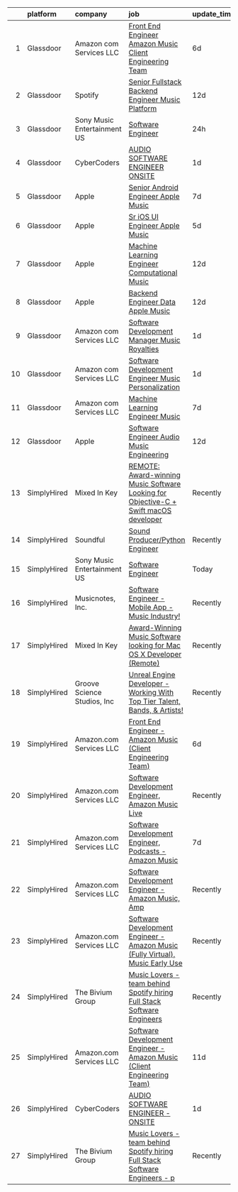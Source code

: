 

|    | platform    | company                     | job                                                                                                                                                                                                                                                                                                                                                                                                                                                                                                                                                                                                                                                                                                                                                                                                                                                                                                                                                                                                                                                                                                                                                                                                                                                                                                                                                                             | update_time   | location                  |
|---:|:------------|:----------------------------|:--------------------------------------------------------------------------------------------------------------------------------------------------------------------------------------------------------------------------------------------------------------------------------------------------------------------------------------------------------------------------------------------------------------------------------------------------------------------------------------------------------------------------------------------------------------------------------------------------------------------------------------------------------------------------------------------------------------------------------------------------------------------------------------------------------------------------------------------------------------------------------------------------------------------------------------------------------------------------------------------------------------------------------------------------------------------------------------------------------------------------------------------------------------------------------------------------------------------------------------------------------------------------------------------------------------------------------------------------------------------------------|:--------------|:--------------------------|
|  1 | Glassdoor   | Amazon com Services LLC     | [Front End Engineer   Amazon Music  Client Engineering Team ](https://www.glassdoor.com/partner/jobListing.htm?pos=106&ao=1136043&s=58&guid=000001816b4a706880e6889a9e33e119&src=GD_JOB_AD&t=SR&vt=w&cs=1_22f4c9e9&cb=1655362449717&jobListingId=1007928110099&jrtk=3-0-1g5lkks4ujca9801-1g5lkks5amfra800-1546d3f8742f9359-)                                                                                                                                                                                                                                                                                                                                                                                                                                                                                                                                                                                                                                                                                                                                                                                                                                                                                                                                                                                                                                                    | 6d            | Culver City, CA           |
|  2 | Glassdoor   | Spotify                     | [Senior Fullstack Backend Engineer  Music Platform](https://www.glassdoor.com/partner/jobListing.htm?pos=107&ao=1136043&s=58&guid=000001816b4a706880e6889a9e33e119&src=GD_JOB_AD&t=SR&vt=w&cs=1_9f02b6bc&cb=1655362449717&jobListingId=1007916395987&jrtk=3-0-1g5lkks4ujca9801-1g5lkks5amfra800-d77ebc1dba628ae7-)                                                                                                                                                                                                                                                                                                                                                                                                                                                                                                                                                                                                                                                                                                                                                                                                                                                                                                                                                                                                                                                              | 12d           | New York, NY              |
|  3 | Glassdoor   | Sony Music Entertainment US | [Software Engineer](https://www.glassdoor.com/partner/jobListing.htm?pos=111&ao=1136043&s=58&guid=000001816b4a706880e6889a9e33e119&src=GD_JOB_AD&t=SR&vt=w&ea=1&cs=1_f022f318&cb=1655362449718&jobListingId=1007942804723&jrtk=3-0-1g5lkks4ujca9801-1g5lkks5amfra800-3d69a6d98b0f3f4c-)                                                                                                                                                                                                                                                                                                                                                                                                                                                                                                                                                                                                                                                                                                                                                                                                                                                                                                                                                                                                                                                                                         | 24h           | New York, NY              |
|  4 | Glassdoor   | CyberCoders                 | [AUDIO SOFTWARE ENGINEER   ONSITE](https://www.glassdoor.com/partner/jobListing.htm?pos=105&ao=1110586&s=58&guid=000001816b4a706880e6889a9e33e119&src=GD_JOB_AD&t=SR&vt=w&cs=1_e7263816&cb=1655362449717&jobListingId=1007940050755&cpc=8795CF9063CD573D&jrtk=3-0-1g5lkks4ujca9801-1g5lkks5amfra800-e3a82285dcb447dc--6NYlbfkN0CpFJQzrgRR8WqXWK1qKKEqALWJw739KlKqr2H-MSI4eoBlI4EFrmor2FYZMP3muM1l0BA3VMkn2puHx1ljGsvalYYmjVeHwwrH6f6aeaHumyJAks2j60MqyjB7bqoGHH-xE6syt80V7IVoDhtksUrEIvhmQHkYuqO6X0wnaP97l11H3qXnNvEbrHgujg3XfrjmwqAEVpNYzcFd4nRYN0uqPKEW9PQ4XGaTEaWx0SSgDiwon1ivbkn3MarUW5UI4Fj06xy2gohLdWazUKWqWi6ulQ_jw-J8yeVC9AnbZZILi31jXn_siaULvUyMaJIOvVhDAFpX8JqBqxjbGNwAdjBX-T1ro2RQ4MR-dQVjoLKusaZwahsh3Iam5u-YPngf2j-COPmL9pbt0NdYnZ6lboX4M0lq7ALqOW2rLrSez6wPL7JQ_IaDButH2ujxnbKGGDlAag0aHiyj23jXJkCziv6RQyqHNgVrQyJl25ExBD9-ogUvJ_oplMd0vYL24xu8Q-RyIQG1n0W-LG8QzjSXO4bprpxwt3vIo3tKcwNdPOxQwUkOU4l7CSTFrASdvfm1H7BvdMVIaYj7llvJWLQMwVHK1wjb8Z2HaJZWruNxteY077ttNPQY_JXNsApEVMyOecTeChM2CmwxmAjPTsE2KuqVE_paOlESEbsR4mcM9NsnS6DOCzKvrufbl-FJuTS9-MdG42TkHsjjeO5Y-HPfmqjYE-AYWwLBkOtDESOTsh33M0FC8yeLpXs14lOZaFBM8uU3sJwZ0tFKeDBt_VyrsnCO9o3PLSsejLbXG8sKIJ3Owtmj3dOET81CyVMKxlMSGun3qctFS9--GbMCfY18_g8Dc9O1mFzzVDJs3Jzw4FLK03ODzeUa9eVRXsnImHWlxoStbZgXdfIpfWSZ6CihpwlP3kGuervSTgOLGfZmdSDcw0-06_cRWu26b0png9-VI0ijTHK1UroOXrb7eskMj4OxkXpehVkKkmw%3D)            | 1d            | San Jose, CA              |
|  5 | Glassdoor   | Apple                       | [Senior Android Engineer   Apple Music](https://www.glassdoor.com/partner/jobListing.htm?pos=104&ao=1110586&s=58&guid=000001816b4a706880e6889a9e33e119&src=GD_JOB_AD&t=SR&vt=w&cs=1_126f89c6&cb=1655362449717&jobListingId=1007927431100&cpc=334ABAF5D42DC775&jrtk=3-0-1g5lkks4ujca9801-1g5lkks5amfra800-d355fb14d0a07e1b--6NYlbfkN0BvKrLyj5gPmtZO9T8euul8TCxuuKNOtzRJOomxnwSEodTz2Bc-sPZlC5mDe-NOaJiXSBfunxvVSGXb6ibOxECe8ASMU-OwML-1-v-JeLpDOLQKmzjd8aPn23NvMrDYDKswW3G5RmDbOKg9W-Wfco3dQtEkf3P5yxPJ3aXk8I1UwRVxSProoOWSxIL4Zu6fyQ-SzFL_bzbDayahPkBq6UD-cmaFq6Fnxp5zJ5eqsPC5n-OlsNy8apzJB3iY98PCWtwsm5Grm0RDpgTueu_27lrM6lLZWwEV6K7nKel9jbBi4wjP-k1Yu6OIZH1SOjPsjXpl6Cqv8qsvg-Zf-eS-c_ubhJ7iPTbzkEZ9iuO5vQKG2EnqOlxALXQtSyUZdGjmCT2RDQbQlabLjqoMjB0oWG2a3c_xNhtZdqN4t-iLVeibcVkN-uWMSMPFfAREuY9ApY6KFXfOiyctWNvRTf892_2IKli9GxpD_abttChOxHfEANYuQhy7tNeORwvMUC6rdACHinPHG3-wtcPSG4KHBN9dQeYAte-uujy79SF9_XfoPq4sL4UDbAou1FNvOHEA2Jktt4ItV8NW2KyeZTtL3PYSp1FjHxvfENKWQhw0Qa7oU4jW6Lm6kTgilvX1yW_AXBESBzdym2vnwjkYBhaY_NaB17_Eekc82DwhvhqW0GIQ5sQ9h1ZOU7O5u03AumpNPUl0sXfyR7O6puoy8SYgXcYIpGSoQSiZEF_VouNOAWkEzY1Wn3VwSOfv6sguRflZkefdW62HUCn3w4Az20j80ZO4mWDSd0pGlfEgI8DLa4WGMkaFBM46Z7gxQHYOFjugB5anP3yhswPsvD2NEgIQfgFiqRos9UtJRZRktBEfPzNIKRDydHTP1786eMYKKuK6jTz5O7u5B_CQYILT7qUfXwpzZlhziO8335UiP8tKZCL-y3LJQZCYUPrhs7OTDBFqITVdbrmEDF00AmBTIO4xCHuR_-Ys7eO4nI8%3D)       | 7d            | San Diego, CA             |
|  6 | Glassdoor   | Apple                       | [Sr  iOS UI Engineer Apple Music](https://www.glassdoor.com/partner/jobListing.htm?pos=103&ao=1110586&s=58&guid=000001816b4a706880e6889a9e33e119&src=GD_JOB_AD&t=SR&vt=w&cs=1_5b4a46fe&cb=1655362449717&jobListingId=1007931320223&cpc=AC285F3A3ECA6BB0&jrtk=3-0-1g5lkks4ujca9801-1g5lkks5amfra800-c8a2a419201dfad3--6NYlbfkN0BvKrLyj5gPmtZO9T8euul8TCxuuKNOtzRJOomxnwSEodTz2Bc-sPZlFpP0h5lDivrH0DianmcYpJydYFsDoUGZ1jv6MJ5AaU9ymLmfcFd7m8SdsjnatXPtqPmslyhe6isDxUdq8gP-dTWbEfq3VU8tP3A1VtLLyZIrualE1S17c736Wt3dy8OLTCtiDfqv0Z9Py3-TA6jnJ0jS_unS5PG837TwZpRR5I-JgqpVe6_7CPJwLgJzMp5h_DpBSXj71QGB4e2QxdjvOzMW-wHOqoh3NTvvzRBjNwXZzfttO8AvGxNNfJZDFZ_TtDO58rP-bVyZ5UJUID0FHxUq87YvrZvSjziRSMrM16v7X9uVJ1Dp00czUkBJ0i8aBOyOSoYcDVD25F7cNIrH2nFzLqc_7_eG6v0x03PFNPJTXcG7N3w-fjVRN1nTqR5egDo1KELQJIJWtgamS3CT7mbbqXs55EphXLCDlZRrYRULzqOfTb9e4FLqMQ7jkbkE9MGaIR1aDNXDOOZluNBT7FAAl-wbMkYG67IBQ-aK5fhytIc1psRnfdROnsZmmHjjYK7G3PSjitKkDOCzgag6yqxntci8yn_YZiPQ6hJNiwydizS2akYf8f_ApdQWnvgce2_z0VartuG-jkx137sgVBJbJY9XPJCoBTJimWJOiV-M_AbKxAsEaExfMUaMj0EmQEt8eS3THpsq6odNUewpI25eYt1hb11X9mntQa24RcB5n5DH7FBWf2C3EfE2aV-8toKZ21duUviyLI0BO4c3wg6u30ioJeBvhhbJcIGWcgLu84d9f9DLj_OypdbC_y375Xh7EN4KY91s-Lhdi6aQP2DWGbf0FOhrO39Vljibdf0ycCzFqgGGSDrVoX7N49u44ZNP9Ly0_p_M7JOIvRMwoQruJlJlGUgmGUs2PmuxXevdutNRa3mwRiM3Z8F4C7FSfOcs2AvGwJPK3DXALGWsx-0XjI1fwirn)                           | 5d            | New York, NY              |
|  7 | Glassdoor   | Apple                       | [Machine Learning Engineer  Computational Music](https://www.glassdoor.com/partner/jobListing.htm?pos=112&ao=1136043&s=58&guid=000001816b4a706880e6889a9e33e119&src=GD_JOB_AD&t=SR&vt=w&cs=1_e0d34673&cb=1655362449718&jobListingId=1007917362539&jrtk=3-0-1g5lkks4ujca9801-1g5lkks5amfra800-bf9ffda96514d847-)                                                                                                                                                                                                                                                                                                                                                                                                                                                                                                                                                                                                                                                                                                                                                                                                                                                                                                                                                                                                                                                                 | 12d           | Portland, OR              |
|  8 | Glassdoor   | Apple                       | [Backend Engineer Data   Apple Music](https://www.glassdoor.com/partner/jobListing.htm?pos=101&ao=1110586&s=58&guid=000001816b4a706880e6889a9e33e119&src=GD_JOB_AD&t=SR&vt=w&cs=1_ac71330b&cb=1655362449717&jobListingId=1007917012099&cpc=AC285F3A3ECA6BB0&jrtk=3-0-1g5lkks4ujca9801-1g5lkks5amfra800-3e0a4e107b841912--6NYlbfkN0BvKrLyj5gPmtZO9T8euul8TCxuuKNOtzRJOomxnwSEodTz2Bc-sPZlFpP0h5lDivpyqv1_1q5yi7sfbLn7AXwlCfXnikP7O9OndK5VBx-j_YqikbhqFF_zwTphQo6SqvzynzK_3T0_qKmj2h-_R0TJJNcbSV_xSAf_KaI121wpcMjI9VyMbJUgP_L5x2Ng8U89xRdjzY5lmWgmVzxhU4uXsw0QmFL5GgIlqRP57fkLgiXD0z9lM4tGOd4D3T4C1HVQbX25qF-xOY4VA0OO8TzIupuX4qSaZIphpaKZeVO77jj2X0DcTZMNTbYlV4goKYMySj4MsphNzDGZHWu043gt2frClO8ooTULNVEk_duRQHQbrUai_j1VDLq9qN2guziS72pdj5i4HUlDA0Av_sjLJ730LOfj7aD1jH8Yny65VWWkLWQyYKZySgZOPIH5hZyZNJPbuk1_L7fm0o31wqOCQgv9QqFwfZ25ZXHy1qj0kdpAz7Yk-gV7b-sMCz21O1NiHL3KLOyIRdQifiX9b6JTUGsxGw12hqIGK2xmufaTaSGYqukd3eZprlJ8OK2yHfRuZ8tu_hI6Kl8hjvsGpHf8aQDKVhDYcJ-U2uwKpB_0lM8DtRf2IEH14IL5_QCngaOci7Ju_zSsilEljY5yktCSb7ppNiBk2xrq7OH_nSmg9YjFtacgFnb10JF2a_gCItHQMt7UCulo6K6HZl9dyx_OyJYqePunQNK0Xf2VJuVrKPbhVXQNw8Oax6r3iNyB8HaRpUlUm5yeRcjQ0Ec3NZfmpkWBtgUpAQ25rIIHcu9AN0KOJu589LH2gqo9smrwSLC0GQRlG3gJBQ0tHHUZqfTuUCMOKt00jBLaImarnxozIPxdR7JtdbqfMgqNgkV0bwWZGtdN_aJOqol34wcEPc5DR_F4KCrj2IZMCfK8tfUfyqEwVni8nk5EZHatdRXQ9odHIIR9l-LCtupDO8lOgnWq)                       | 12d           | New York, NY              |
|  9 | Glassdoor   | Amazon com Services LLC     | [Software Development Manager  Music Royalties](https://www.glassdoor.com/partner/jobListing.htm?pos=110&ao=1136043&s=58&guid=000001816b4a706880e6889a9e33e119&src=GD_JOB_AD&t=SR&vt=w&cs=1_b3f8aa5b&cb=1655362449718&jobListingId=1007940033192&jrtk=3-0-1g5lkks4ujca9801-1g5lkks5amfra800-5aee6b857832b447-)                                                                                                                                                                                                                                                                                                                                                                                                                                                                                                                                                                                                                                                                                                                                                                                                                                                                                                                                                                                                                                                                  | 1d            | San Francisco, CA         |
| 10 | Glassdoor   | Amazon com Services LLC     | [Software Development Engineer  Music Personalization](https://www.glassdoor.com/partner/jobListing.htm?pos=109&ao=1136043&s=58&guid=000001816b4a706880e6889a9e33e119&src=GD_JOB_AD&t=SR&vt=w&cs=1_08293539&cb=1655362449719&jobListingId=1007940036846&jrtk=3-0-1g5lkks4ujca9801-1g5lkks5amfra800-6128e48560b96a10-)                                                                                                                                                                                                                                                                                                                                                                                                                                                                                                                                                                                                                                                                                                                                                                                                                                                                                                                                                                                                                                                           | 1d            | Seattle, WA               |
| 11 | Glassdoor   | Amazon com Services LLC     | [Machine Learning Engineer  Music](https://www.glassdoor.com/partner/jobListing.htm?pos=108&ao=1136043&s=58&guid=000001816b4a706880e6889a9e33e119&src=GD_JOB_AD&t=SR&vt=w&cs=1_c64bc5ca&cb=1655362449718&jobListingId=1007926660229&jrtk=3-0-1g5lkks4ujca9801-1g5lkks5amfra800-70c46895e03c84ee-)                                                                                                                                                                                                                                                                                                                                                                                                                                                                                                                                                                                                                                                                                                                                                                                                                                                                                                                                                                                                                                                                               | 7d            | San Francisco, CA         |
| 12 | Glassdoor   | Apple                       | [Software Engineer   Audio Music Engineering](https://www.glassdoor.com/partner/jobListing.htm?pos=102&ao=1110586&s=58&guid=000001816b4a706880e6889a9e33e119&src=GD_JOB_AD&t=SR&vt=w&cs=1_53b9bdc7&cb=1655362449717&jobListingId=1007917012132&cpc=AC285F3A3ECA6BB0&jrtk=3-0-1g5lkks4ujca9801-1g5lkks5amfra800-66a5959cc2c319e5--6NYlbfkN0BvKrLyj5gPmtZO9T8euul8TCxuuKNOtzRJOomxnwSEodTz2Bc-sPZl29JElYHfcoRu0fPF_ZzN6NyR22neeYnn6ROWfkt7xIv5UOF9Dlx-tNKzyxO7Cfyp1KdRHChC4x2JswU1D4zGptHA691jdfAjLj_aHuFkwGpgCp8PiJ0fgjOq0hD-wTtj078uYiP3ZJvTJHQ3kPaP9hzkjHx4tVKtb-B5etYr9_aJsoso6eXR31X8x1oaot5fhKznGGG7PPkjv4MWOCVWKbA5HXfJxN_MjazM0e9XjUs0UaefOSvEe7elj4RRR87_fysZmBdFKN1IamQoEmDxWuUXYoXlAqELwZsV_s8dbOltej3NlKr4fi5_JsVRiC47dfPbT8uQ8A51ql30QYpVQGEQKirTpN3K3gLZxayK0vBMRnfXY8d2ZymT4wlO3k2QU2jBH6gKRfCZzGZkx11l8X6qyT7Dxqw6ZoVVtg-l-qf_7v6utdTF1PT_dVSKqCBqPPSTzlRvzupn0UgLVpqANBFQAfm0LpWAOooQx-ZKIZHB154RpA-tr13b2eaCtjWqMvjRuFDuWyg60n0OzphJm3aPsPdapahG3kwwnjNrx1KsIGyH-MKPWqyTSbstiSxkdC_xHugpr6EQoQh2SJ5cDlXgMQIAv1SszuvbzcrB9GBB_sIfjLQqy6O4aMlEYZ94lX34Mit2_Jnw8y4pilvNmQT_vM9aV3iauNmDhCBCH0yMl1FeaeavzTNebr5bgP3bmIsdw0YSApi0VojP8p81G7ZNg6TZSJ--Fp5OBiJQoK4hGCIqMs7XzT8MS_2O_ZoepoHUWA-NNEZAaQ2E2CiVuMsKxhwYlJSq2Et85THRU4HG_fb4M2Vcc_liPmVWeO9MPUlQX8H2PkKBi4fIIyIkB9GqSplrQs_JfTc3xJKiFPfDBHhJQVZW6tj5muqJfddvy7mh1SJXFLAG-1GeYkOmqwahjq7pdZ7oy7HDsChccrI%3D) | 12d           | Culver City, CA           |
| 13 | SimplyHired | Mixed In Key                | [REMOTE: Award-winning Music Software Looking for Objective-C + Swift macOS developer](https://www.simplyhired.com/job/hp01aCVdwM9hovpsfWt-nTSQSiUrrYDI2aQZ3w5x5T-YN0cNGt-cJw?q=music+developer)                                                                                                                                                                                                                                                                                                                                                                                                                                                                                                                                                                                                                                                                                                                                                                                                                                                                                                                                                                                                                                                                                                                                                                                | Recently      | Miami, FL                 |
| 14 | SimplyHired | Soundful                    | [Sound Producer/Python Engineer](https://www.simplyhired.com/job/fKwTfqRWVzhZJJT6yoybTUB5_pL76wxlddnu6kqy2_naoU7JVaHVBQ?q=music+developer)                                                                                                                                                                                                                                                                                                                                                                                                                                                                                                                                                                                                                                                                                                                                                                                                                                                                                                                                                                                                                                                                                                                                                                                                                                      | Recently      | Remote                    |
| 15 | SimplyHired | Sony Music Entertainment US | [Software Engineer](https://www.simplyhired.com/job/jFkvNvEv1wn60HATk7O-oL0MKoQTR7k52KdPdKtiGDucAYDETTZT8w?q=music+developer)                                                                                                                                                                                                                                                                                                                                                                                                                                                                                                                                                                                                                                                                                                                                                                                                                                                                                                                                                                                                                                                                                                                                                                                                                                                   | Today         | New York, NY              |
| 16 | SimplyHired | Musicnotes, Inc.            | [Software Engineer - Mobile App - Music Industry!](https://www.simplyhired.com/job/znPtqyuOs7-wVaRUojghv2RSA5GqEzrKbutvPlgAZWT6nXoyEGnC5Q?q=music+developer)                                                                                                                                                                                                                                                                                                                                                                                                                                                                                                                                                                                                                                                                                                                                                                                                                                                                                                                                                                                                                                                                                                                                                                                                                    | Recently      | Madison, WI               |
| 17 | SimplyHired | Mixed In Key                | [Award-Winning Music Software looking for Mac OS X Developer (Remote)](https://www.simplyhired.com/job/L-2EZU2jVtCOIASfQ2mTylRc_wBs8G000Bd98cub72rlOwsLWp3RJA?q=music+developer)                                                                                                                                                                                                                                                                                                                                                                                                                                                                                                                                                                                                                                                                                                                                                                                                                                                                                                                                                                                                                                                                                                                                                                                                | Recently      | Miami, FL                 |
| 18 | SimplyHired | Groove Science Studios, Inc | [Unreal Engine Developer - Working With Top Tier Talent, Bands, & Artists!](https://www.simplyhired.com/job/tMUv0bhv1WXQseALxCUyt4HnppYbuHAxKhmBeo43qD4xlbIyIH-L1Q?q=music+developer)                                                                                                                                                                                                                                                                                                                                                                                                                                                                                                                                                                                                                                                                                                                                                                                                                                                                                                                                                                                                                                                                                                                                                                                           | Recently      | Remote                    |
| 19 | SimplyHired | Amazon.com Services LLC     | [Front End Engineer - Amazon Music (Client Engineering Team)](https://www.simplyhired.com/job/QaI_ahQVy5zuNvPgbocrNMpWK-jH-jWl3s8lPrOYPdHm5Ky4GZL7XQ?q=music+developer)                                                                                                                                                                                                                                                                                                                                                                                                                                                                                                                                                                                                                                                                                                                                                                                                                                                                                                                                                                                                                                                                                                                                                                                                         | 6d            | Culver City, CA           |
| 20 | SimplyHired | Amazon.com Services LLC     | [Software Development Engineer, Amazon Music Live](https://www.simplyhired.com/job/mpgzgT6r885fjDF9t9oYbhMiUPQvAME3CQopjyPobkAI9WLjTXZnMg?q=music+developer)                                                                                                                                                                                                                                                                                                                                                                                                                                                                                                                                                                                                                                                                                                                                                                                                                                                                                                                                                                                                                                                                                                                                                                                                                    | Recently      | Remote +1 location        |
| 21 | SimplyHired | Amazon.com Services LLC     | [Software Development Engineer, Podcasts - Amazon Music](https://www.simplyhired.com/job/Y9GR_7zm2QIwJr_N_N1-QnmNP_oa3l5Viomsp_vYna1Vz3zq8d0jNQ?q=music+developer)                                                                                                                                                                                                                                                                                                                                                                                                                                                                                                                                                                                                                                                                                                                                                                                                                                                                                                                                                                                                                                                                                                                                                                                                              | 7d            | United States +1 location |
| 22 | SimplyHired | Amazon.com Services LLC     | [Software Development Engineer - Amazon Music, Amp](https://www.simplyhired.com/job/wbda2SVIxigAgeTLK3Zg-sP31ApyeOSh57hPmDjOoT42gBTQ-u-Hxg?q=music+developer)                                                                                                                                                                                                                                                                                                                                                                                                                                                                                                                                                                                                                                                                                                                                                                                                                                                                                                                                                                                                                                                                                                                                                                                                                   | Recently      | United States +1 location |
| 23 | SimplyHired | Amazon.com Services LLC     | [Software Development Engineer - Amazon Music (Fully Virtual), Music Early Use](https://www.simplyhired.com/job/bPucS2ezOmq_euYS4yOlSlBq38iEEckibLwyk_-ViXd3MbR-kzjfrQ?q=music+developer)                                                                                                                                                                                                                                                                                                                                                                                                                                                                                                                                                                                                                                                                                                                                                                                                                                                                                                                                                                                                                                                                                                                                                                                       | Recently      | United States             |
| 24 | SimplyHired | The Bivium Group            | [Music Lovers - team behind Spotify hiring Full Stack Software Engineers](https://www.simplyhired.com/job/mG4k8jolCoSrWLgW6eqeXsUGR3pPFXcLyrjxoinfzV2qZko2K-L12A?q=music+developer)                                                                                                                                                                                                                                                                                                                                                                                                                                                                                                                                                                                                                                                                                                                                                                                                                                                                                                                                                                                                                                                                                                                                                                                             | Recently      | Remote                    |
| 25 | SimplyHired | Amazon.com Services LLC     | [Software Development Engineer - Amazon Music (Client Engineering Team)](https://www.simplyhired.com/job/zTtyNoXKlPAYFqcp3W3pf2F1rCGbwecivw7bOYS6gos9S9xY35AN4Q?q=music+developer)                                                                                                                                                                                                                                                                                                                                                                                                                                                                                                                                                                                                                                                                                                                                                                                                                                                                                                                                                                                                                                                                                                                                                                                              | 11d           | United States +1 location |
| 26 | SimplyHired | CyberCoders                 | [AUDIO SOFTWARE ENGINEER - ONSITE](https://www.simplyhired.com/job/SKKxXR0G1FMN5_OukoESKMbsyC_z37mIbSlfEL0BH2iT_6Pd6Oblyg?q=music+developer)                                                                                                                                                                                                                                                                                                                                                                                                                                                                                                                                                                                                                                                                                                                                                                                                                                                                                                                                                                                                                                                                                                                                                                                                                                    | 1d            | San Jose, CA              |
| 27 | SimplyHired | The Bivium Group            | [Music Lovers - team behind Spotify hiring Full Stack Software Engineers - p](https://www.simplyhired.com/job/xwPIhzuTN5QU7HiZUxxulf6NVWJJFVEgQggMHrjRfTQugyKoDq1S5w?q=music+developer)                                                                                                                                                                                                                                                                                                                                                                                                                                                                                                                                                                                                                                                                                                                                                                                                                                                                                                                                                                                                                                                                                                                                                                                         | Recently      | Boston, MA                |